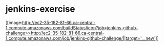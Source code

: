 # jenkins-exercise
[[image:http://ec2-35-182-81-66.ca-central-1.compute.amazonaws.com/buildStatus/icon?job=jenkins-github-challenge>>http://ec2-35-182-81-66.ca-central-1.compute.amazonaws.com/job/jenkins-github-challenge/||target='__new']]
